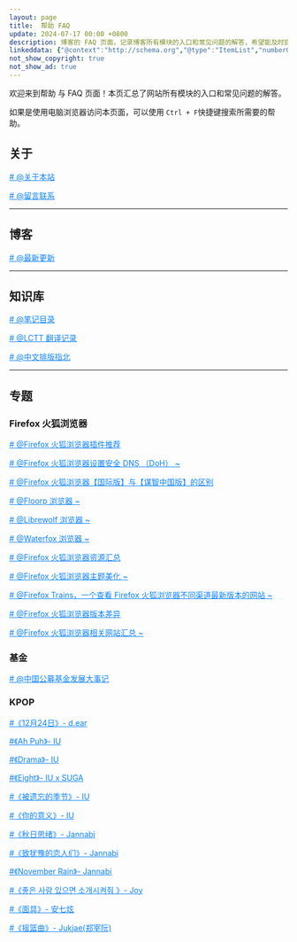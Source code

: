 ```yaml
---
layout: page
title:  帮助 FAQ
update: 2024-07-17 00:00 +0800
description: 博客的 FAQ 页面，记录博客所有模块的入口和常见问题的解答，希望能及时提供帮助。
linkeddata: {"@context":"http://schema.org","@type":"ItemList","numberOfItems":"9","itemListElement":[{"@type":"ListItem","position":1,"url":"https://blog.ypingcn.com/wiki/about/"},{"@type":"ListItem","position":2,"url":"https://blog.ypingcn.com/wiki/guestbook/"},{"@type":"ListItem","position":3,"url":"https://blog.ypingcn.com/wiki/copywriting-guidelines/"},{"@type":"ListItem","position":4,"url":"https://blog.ypingcn.com/special/firefox/resource/"},{"@type":"ListItem","position":5,"url":"https://blog.ypingcn.com/special/firefox/addons/"},{"@type":"ListItem","position":6,"url":"https://blog.ypingcn.com/special/firefox/version/"},{"@type":"ListItem","position":7,"url":"https://blog.ypingcn.com/special/firefox/theme/"},{"@type":"ListItem","position":8,"url":"https://blog.ypingcn.com/special/firefox/librewolf/"},{"@type":"ListItem","position":9,"url":"https://blog.ypingcn.com/special/fund/year-book/"}]}
not_show_copyright: true
not_show_ad: true
---
```


欢迎来到帮助 与 FAQ 页面！本页汇总了网站所有模块的入口和常见问题的解答。

如果是使用电脑浏览器访问本页面，可以使用 ```Ctrl + F```快捷键搜索所需要的帮助。

## 关于

<a href="/wiki/about/" style="color: #0c82ff;"># @关于本站 </a>

<a href="/wiki/guestbook/" style="color: #0c82ff;"># @留言联系 </a>

------

## 博客

<a href="/" style="color: #0c82ff;"># @最新更新 </a>

------

## 知识库

<a href="/notes/" style="color: #0c82ff;"># @笔记目录 </a>

<a href="/wiki/lctt/" style="color: #0c82ff;"># @LCTT 翻译记录 </a>

<a href="/wiki/copywriting-guidelines/" style="color: #0c82ff;"># @中文排版指北 </a>

------

## 专题

### Firefox 火狐浏览器

<a href="/special/firefox/addons/" style="color: #0c82ff;"># @Firefox 火狐浏览器插件推荐 </a>

<a href="/special/firefox/doh/" style="color: #0c82ff;"># @Firefox 火狐浏览器设置安全 DNS （DoH） ~</a>

<a href="/special/firefox/edition-faq/" style="color: #0c82ff;"># @Firefox 火狐浏览器【国际版】与【谋智中国版】的区别 </a>

<a href="/special/firefox/floorp/" style="color: #0c82ff;"># @Floorp 浏览器 ~</a>

<a href="/special/firefox/librewolf/" style="color: #0c82ff;"># @Librewolf 浏览器 ~</a>

<a href="/special/firefox/waterfox/" style="color: #0c82ff;"># @Waterfox 浏览器 ~</a>

<a href="/special/firefox/resource/" style="color: #0c82ff;"># @Firefox 火狐浏览器资源汇总 </a>

<a href="/special/firefox/theme/" style="color: #0c82ff;"># @Firefox 火狐浏览器主题美化 ~</a>

<a href="/special/firefox/trains/" style="color: #0c82ff;"># @Firefox Trains，一个查看 Firefox 火狐浏览器不同渠道最新版本的网站 ~</a>

<a href="/special/firefox/version/" style="color: #0c82ff;"># @Firefox 火狐浏览器版本差异 </a>

<a href="/special/firefox/website/" style="color: #0c82ff;"># @Firefox 火狐浏览器相关网站汇总 ~</a>

### 基金

<a href="/special/fund/year-book/" style="color: #0c82ff;"># @中国公募基金发展大事记 </a>

### KPOP

<a target="_blank" href="/special/song/d.ear-december-24th/" style="color: #0c82ff;">#《12月24日》- d.ear</a>

<a target="_blank" href="/special/song/iu-ah-puh/" style="color: #0c82ff;">#《Ah Puh》- IU</a>

<a target="_blank" href="/special/song/iu-drama/" style="color: #0c82ff;">#《Drama》- IU</a>

<a target="_blank" href="/special/song/iu-suga-eight/" style="color: #0c82ff;">#《Eight》- IU x SUGA</a>

<a target="_blank" href="/special/song/iu-the-forgotten-season/" style="color: #0c82ff;">#《被遗忘的季节》- IU</a>

<a target="_blank" href="/special/song/iu-your-meaning/" style="color: #0c82ff;">#《你的意义》- IU</a>

<a target="_blank" href="/special/song/janabi-a-thought-on-an-autumn-night/" style="color: #0c82ff;">#《秋日思绪》- Jannabi</a>

<a target="_blank" href="/special/song/jannabi-for-lover-who-hesitate/" style="color: #0c82ff;">#《致犹豫的恋人们》- Jannabi</a>

<a target="_blank" href="/special/song/jannabi-november-rain/" style="color: #0c82ff;">#《November Rain》- Jannabi</a>

<a target="_blank" href="/special/song/joy-introduce-me-a-good-person/" style="color: #0c82ff;">#《좋은 사람 있으면 소개시켜줘 》- Joy</a>

<a target="_blank" href="/special/song/kangta-persona/" style="color: #0c82ff;">#《面具》- 安七炫</a>

<a target="_blank" href="/special/song/jukjae-lullaby/" style="color: #0c82ff;">#《摇篮曲》- Jukjae(郑宰阮)</a>